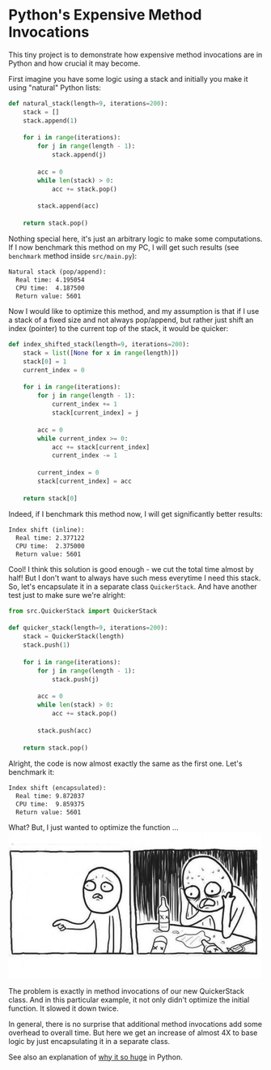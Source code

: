 Python's Expensive Method Invocations
==========

This tiny project is to demonstrate how expensive method invocations are
in Python and how crucial it may become.

First imagine you have some logic using a stack and initially you make it using "natural" Python lists:

```python
def natural_stack(length=9, iterations=200):
    stack = []
    stack.append(1)

    for i in range(iterations):
        for j in range(length - 1):
            stack.append(j)

        acc = 0
        while len(stack) > 0:
            acc += stack.pop()

        stack.append(acc)

    return stack.pop()
```

Nothing special here, it's just an arbitrary logic to make some computations. If I now benchmark this method on my PC,
I will get such results (see `benchmark` method inside `src/main.py`):

```
Natural stack (pop/append):
  Real time: 4.195054
  CPU time:  4.187500
  Return value: 5601
```

Now I would like to optimize this method, and my assumption is that if I use a stack of a fixed size and not always pop/append,
but rather just shift an index (pointer) to the current top of the stack, it would be quicker:

```python
def index_shifted_stack(length=9, iterations=200):
    stack = list([None for x in range(length)])
    stack[0] = 1
    current_index = 0

    for i in range(iterations):
        for j in range(length - 1):
            current_index += 1
            stack[current_index] = j

        acc = 0
        while current_index >= 0:
            acc += stack[current_index]
            current_index -= 1

        current_index = 0
        stack[current_index] = acc

    return stack[0]
```

Indeed, if I benchmark this method now, I will get significantly better results:

```
Index shift (inline):
  Real time: 2.377122
  CPU time:  2.375000
  Return value: 5601
```

Cool! I think this solution is good enough - we cut the total time almost by half! But I don't want to always have such
mess everytime I need this stack. So, let's encapsulate it in a separate class `QuickerStack`.
And have another test just to make sure we're alright:

```python
from src.QuickerStack import QuickerStack

def quicker_stack(length=9, iterations=200):
    stack = QuickerStack(length)
    stack.push(1)

    for i in range(iterations):
        for j in range(length - 1):
            stack.push(j)

        acc = 0
        while len(stack) > 0:
            acc += stack.pop()

        stack.push(acc)

    return stack.pop()
```

Alright, the code is now almost exactly the same as the first one. Let's benchmark it:

```
Index shift (encapsulated):
  Real time: 9.872037
  CPU time:  9.859375
  Return value: 5601
```

What? But, I just wanted to optimize the function ...
![](media/bummer.jpg)

The problem is exactly in method invocations of our new QuickerStack class. And in this particular
example, it not only didn't optimize the initial function. It slowed it down twice.

In general, there is no surprise that additional method invocations add some overhead to overall time.
But here we get an increase of almost 4X to base logic by just encapsulating it in a separate class.

See also an explanation of [why it so huge](https://stackoverflow.com/a/54524575/2054918) in Python.